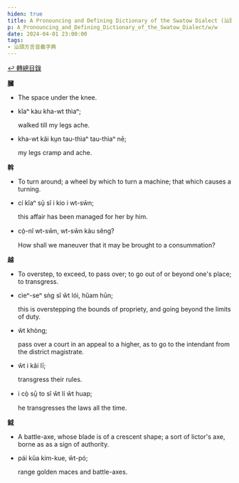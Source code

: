 ```yaml
---
hiden: true
title: A Pronouncing and Defining Dictionary of the Swatow Dialect (汕頭方言音義字典) / w
p: A_Pronouncing_and_Defining_Dictionary_of_the_Swatow_Dialect/w/w
date: 2024-04-01 23:00:00
tags: 
- 汕頭方言音義字典
---
```


[↩️ 轉總目錄](/A_Pronouncing_and_Defining_Dictionary_of_the_Swatow_Dialect)


**膕**
- The space under the knee.

- kîaⁿ kàu kha-wt thìaⁿ;

  walked till my legs ache.

- kha-wt kâi kṳn tau-thìaⁿ tau-thìaⁿ nē;

  my legs cramp and ache.

**斡**
- To turn around; a wheel by which to turn a machine; that which causes a turning.

- cí kĭaⁿ sṳ̄ sĭ i kio i wt-sŵn;

  this affair has been managed for her by him.

- cò̤-nî wt-sŵn, wt-sŵn kàu sêng?

  How shall we maneuver that it may be brought to a consummation?

**越**
- To overstep, to exceed, to pass over; to go out of or beyond one's place; to transgress.

- cìeⁿ-seⁿ sǹg sĭ ŵt lói, hŭam hūn;

  this is overstepping the bounds of propriety, and going beyond the limits of duty.

- ŵt khòng;

  pass over a court in an appeal to a higher, as to go to the intendant from the district magistrate.

- ŵt i kâi lī;

  transgress their rules.

- i cò̤ sṳ̄ to sĭ ŵt lí ŵt huap;

  he transgresses the laws all the time.

**鉞**
- A battle-axe, whose blade is of a crescent shape; a sort of lictor's axe, borne as as a sign of authority.

- pái kŭa kim-kue, ŵt-pó;

  range golden maces and battle-axes.